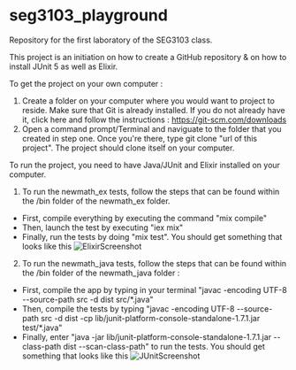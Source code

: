 

# seg3103_playground
Repository for the first laboratory of the SEG3103 class.

This project is an initiation on how to create a GitHub repository & on how to install JUnit 5 as well as Elixir.

To get the project on your own computer :

1. Create a folder on your computer where you would want to project to reside. Make sure that Git is already installed. If you do not already have it, click here
and follow the instructions : https://git-scm.com/downloads
2. Open a command prompt/Terminal and naviguate to the folder that you created in step one. Once you're there, type git clone "url of this project". The project should 
clone itself on your computer.

To run the project, you need to have Java/JUnit and Elixir installed on your computer.

1. To run the newmath_ex tests, follow the steps that can be found within the /bin folder of the newmath_ex folder.
  - First, compile everything by executing the command "mix compile"
  - Then, launch the test by executing "iex mix"
  - Finally, run the tests by doing "mix test". You should get something that looks like this
![ElixirScreenshot](https://user-images.githubusercontent.com/56052670/117055582-51859b00-ace9-11eb-979a-9e44fb898ebe.PNG)
2. To run the newmath_java tests, follow the steps that can be found within the /bin folder of the newmath_java folder : 
  - First, compile the app by typing in your terminal "javac -encoding UTF-8 --source-path src -d dist src/*.java"
  - Then, compile the tests by typing "javac -encoding UTF-8 --source-path src -d dist -cp lib/junit-platform-console-standalone-1.7.1.jar test/*.java"
  - Finally, enter "java -jar lib/junit-platform-console-standalone-1.7.1.jar --class-path dist --scan-class-path" to run the tests. You should get something that looks like this
![JUnitScreenshot](https://user-images.githubusercontent.com/56052670/118182659-45938a80-b407-11eb-9119-d12ece307491.PNG)



